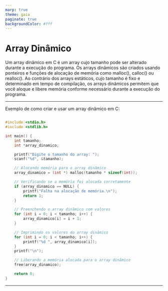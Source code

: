 ```yaml
---
marp: true
theme: gaia
paginate: true
backgroundColor: #fff
---
```


<!-- _class: lead -->

# Array Dinâmico #

Um array dinâmico em C é um array cujo tamanho pode ser alterado durante a execução do programa. Os arrays dinâmicos são criados usando ponteiros e funções de alocação de memória como malloc(), calloc() ou realloc(). Ao contrário dos arrays estáticos, cujo tamanho é fixo e determinado em tempo de compilação, os arrays dinâmicos permitem que você aloque e libere memória conforme necessário durante a execução do programa.

---

Exemplo de como criar e usar um array dinâmico em C:

```c

#include <stdio.h>
#include <stdlib.h>

int main() {
    int tamanho;
    int *array_dinamico;

    printf("Digite o tamanho do array: ");
    scanf("%d", &tamanho);

    // Alocando memória para o array dinâmico
    array_dinamico = (int *) malloc(tamanho * sizeof(int));

    // Verificando se a memória foi alocada corretamente
    if (array_dinamico == NULL) {
        printf("Falha na alocação de memória.\n");
        return 1;
    }

    // Preenchendo o array dinâmico com valores
    for (int i = 0; i < tamanho; i++) {
        array_dinamico[i] = i + 1;
    }

    // Imprimindo os valores do array dinâmico
    for (int i = 0; i < tamanho; i++) {
        printf("%d ", array_dinamico[i]);
    }
    printf("\n");

    // Liberando a memória alocada para o array dinâmico
    free(array_dinamico);

    return 0;
}

```

---